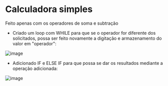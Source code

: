 # Calculadora simples

Feito apenas com os operadores de soma e subtração

- Criado um loop com WHILE para que se o operador for diferente dos solicitados, possa ser feito novamente a digitação e armazenamento do valor em "operador":

![image](https://github.com/Caiosad10/calculadora-simples-if-else/assets/150187420/949be3b5-c70d-4a2b-9c90-2af4de0ba320)

- Adicionado IF e ELSE IF para que possa se dar os resultados mediante a operação adicionada:

![image](https://github.com/Caiosad10/calculadora-simples-if-else/assets/150187420/90f62b36-15d6-4f96-9a8c-fdc59ea371b0)
